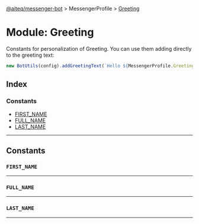 [@aiteq/messenger-bot](../README.md) > MessengerProfile > [Greeting](../modules/messengerprofile.greeting.md)

# Module: Greeting

Constants for personalization of Greeting. You can use them adding directly to the greeting text:
```typescript
new BotUtils(config).addGreetingText(`Hello ${MessengerProfile.Greeting.FIRST_NAME}! How are you?`);
```

## Index

### Constants

* [FIRST_NAME](messengerprofile.greeting.personalize.md#first_name)
* [FULL_NAME](messengerprofile.greeting.personalize.md#full_name)
* [LAST_NAME](messengerprofile.greeting.personalize.md#last_name)

---

## Constants

<a id="first_name"></a>
###  `FIRST_NAME`
___

<a id="full_name"></a>
###  `FULL_NAME`
___

<a id="last_name"></a>
###  `LAST_NAME`
___
